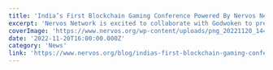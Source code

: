 ```yaml
---
title: 'India’s First Blockchain Gaming Conference Powered By Nervos Network'
excerpt: 'Nervos Network is excited to collaborate with Godwoken to present India’s first Blockchain Gaming Conference on the 5th of December at The Den in Bengaluru, the capital and largest city of the Indian '
coverImage: 'https://www.nervos.org/wp-content/uploads/png_20221120_144923_0000-810x456.png'
date: '2022-11-20T16:00:00.000Z'
category: 'News'
link: 'https://www.nervos.org/blog/indias-first-blockchain-gaming-conference-powered-by-nervos-network'
---
```


